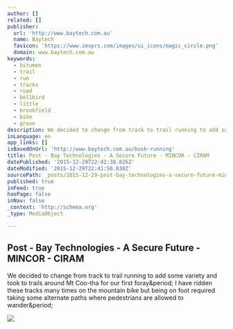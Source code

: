 ```yaml
---
author: []
related: []
publisher:
  url: 'http://www.baytech.com.au'
  name: Baytech
  favicon: 'https://www.imxprs.com/images/ui_icons/magic_circle.png'
  domain: www.baytech.com.au
keywords:
  - bitumen
  - trail
  - run
  - tracks
  - road
  - bellbird
  - little
  - brookfield
  - bike
  - grove
description: We decided to change from track to trail running to add some variety and took to trails around Mt Coo-tha for our first foray. I have ridden these tracks many times on the mountain bike but being on foot required taking some alternate paths where pedestrians are allowed to wander.
inLanguage: en
app_links: []
isBasedOnUrl: 'http://www.baytech.com.au/bush-running'
title: Post - Bay Technologies - A Secure Future - MINCOR - CIRAM
datePublished: '2015-12-29T22:42:38.826Z'
dateModified: '2015-12-29T22:41:50.830Z'
sourcePath: _posts/2015-12-29-post-bay-technologies-a-secure-future-mincor-ciram.md
published: true
inFeed: true
hasPage: false
inNav: false
_context: 'http://schema.org'
_type: MediaObject

---
```

<article style=""><h1>Post - Bay Technologies - A Secure Future - MINCOR - CIRAM</h1><p>We decided to change from track to trail running to add some variety and took to trails around Mt Coo-tha for our first foray&amp;period; I have ridden these tracks many times on the mountain bike but being on foot required taking some alternate paths where pedestrians are allowed to wander&amp;period;</p><img src="https://lh3.googleusercontent.com/sJsdezxe2ZCP3fT_mwKGyqch7YLNCzDKM-Y5B2cXAhS6-25OV9Q2Fj3HX0EbLgKblcTht7rMV0QaoHbdVHE=s1600" /></article>